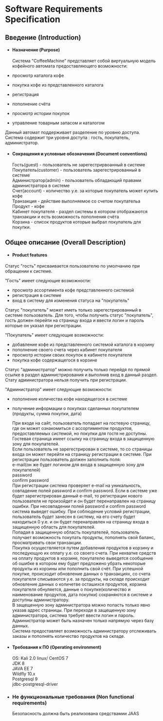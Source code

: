 # Software Requirements Specification

## Введение (Introduction)
- #### Назначение (Purpose)

   Система "CoffeeMachine" представляет собой виртуальную модель кофейного автомата предоставляющего возможности:  
 -   просмотр каталога кофе  
 -   покупка кофе из представленного каталога  
 -   регистрация  
 -   пополнение счёта
 -   просмотр истории покупок  
 -   управление товарным запасом и каталогом

 Данный автомат поддерживает разделение по уровню доступа. Система содержит три уровня доступа : гость, покупатель, администратор.



- #### Сокращения и условные обозначения (Document conventions)

   Гость(guest) - пользователь не зарегестрирвоанный в системе   
   Покупатель(customer) - пользователь зарегестрированный в системе   
   Администратор(admin) - пользователь обладающий правами администратора в системе  
   Счет(account) - количество у.е. за которые покупатель может купить кофе  
   Транзакция - действие выполняемое со счетом покупательа  
   Продукт - кофе  
   Кабинет покупателя - раздел системы в котором отображаются транзакции и есть возможность пополнения счёта  
   Корзина - список продуктов которые выбрал покупатель для покупки.

## Общее описание (Overall Description)

- #### Product features  

Статус "гость" присваивается пользователю по умолчанию при обращении к системе.

"Гость" имеет следующие возможности:  
- просмотр ассортимента кофе представленного системой
- регистрация в системе
- вход в систему для изменения статуса на "покупатель"

Статус "покупатель" может иметь только зарегестрированный в системе пользователь. Для того, чтобы получить статус "покупатель", гость должен перейти на страницу входа и ввести логин и пароль которые он указал при регистрации.

"Покупатель" имеет следующие возможности:  
- добавление кофе из представленного системой каталога в корзину
- пополнение своего счета через кабинет покупателя
- просмотр истории своих покупок в кабинете покупателя
- покупка кофе содержащегося в корзине  

Статус "администратор" можно получить только перейдя по прямой ссылке в раздел администрирования и выполнив вход в данный раздел. Стату администратора нельзя получить при регистрации.

"Администратор" имеет следующие возможности:  
- пополнение количества кофе находящегося в системе
- получение информации о покупках сделанных покупателем (продукты, сумма покупки, дата)


   При входе на сайт, пользователь попадает на гостевую страницу, где он может ознакомиться с ассортиментом продуктов, предоставляемых системой, но покупки для гостя не доступны. Гостевая страница имеет ссылку на страницу входа в защищенную зону для покупателей.  
   Если пользователь не зарегестрирован в системе, то со страницы входа он может перейти на страницу регистрации в системе. При регистрации пользователь должен заполнить поля:  
   e-mail(он же будет логином для входа в защищенную зону для покупателей)  
   password  
   confirm password  
   При регистрации система проверяет e-mail на уникальность, совпадение полей password и confirm password. Если в системе уже будет зарегистрирован данный e-mail, то регистрации нового пользователя не произойдет и он будет перенаправлен на страницу ошибки. При несовпадении полей password и confirm password система выведет ошибку. При соблюдение условий регистрации, пользователь будет занесен в систему, на его счету будет находиться 0 у.е. и он будет перенаправлен на страницу входа в защищенную область для покупателей.  
   Попадая в защищенную область покупателей, пользователь получает возможность покупать продукты, пополнять свой баланс, просматривать свои транзакции.  
   Покупка осуществляется путем добавления продуктов в корзину и последующую их оплату у.е. со своего счета. При нехватке средств на оплату продуктов в корзине, покупателю выведется сообщение об ошибке в котором ему будет предложено убрать некоторые продукты из корзины или пополнить свой счёт.
   При успешной покупке,  происходит обновление данных о транзакциях, со счета покупателя списываются у.е. за продукты, на складе происходит обновление данных о количетве осташихся продуктов, корзина покупателя обнуляется, данные о покупке(количество и наименование продуктов, дата покупки) сохраняются в системе и доступны администратору.  
   В защещенную зону администратора можно попасть только явно указав адрес страницы. При переходе в защещенную зону администратора, система требует ввести логин и пароль. Администратор может быть назначен только напрямую через базу данных.   
   Система предоставляет возможность администратору отслеживать заказы и пополнять количество продуктов на складе.

- #### Требования к ПО (Operating environment)

   OS: Kali 2.0 linux/ CentOS 7  
   JDK 8  
   JAVA EE 7  
   Wildfly 10.x  
   Postgresql 9   
   jdbc-postgresql-driver

- ### Не функциональные требования (Non functional requirements)

   Безопасность должна быть реализована средствамии JAAS  
